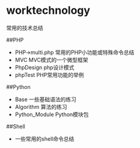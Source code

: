 # worktechnology
常用的技术总结

##PHP
- PHP->multi.php   常用的PHP小功能或特殊命令总结
- MVC	MVC模式的一个微型框架
- PhpDesign	php设计模式
- phpTest	PHP常用功能的举例	

##Python
- Base	一些基础语法的练习
- Algorithm 算法的练习	
- Python_Module Python模块包

##Shell
- 一些常用的shell命令总结
